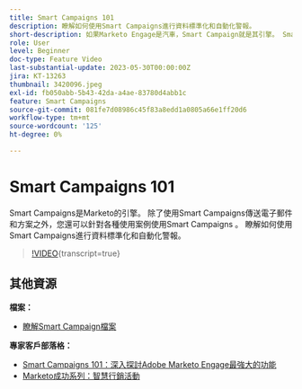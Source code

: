 ```yaml
---
title: Smart Campaigns 101
description: 瞭解如何使用Smart Campaigns進行資料標準化和自動化警報。
short-description: 如果Marketo Engage是汽車，Smart Campaign就是其引擎。 Smart Campaigns的功用超出您的想象，而且使用起來也相當容易。
role: User
level: Beginner
doc-type: Feature Video
last-substantial-update: 2023-05-30T00:00:00Z
jira: KT-13263
thumbnail: 3420096.jpeg
exl-id: fb050abb-5b43-42da-a4ae-83780d4abb1c
feature: Smart Campaigns
source-git-commit: 081fe7d08986c45f83a8edd1a0805a66e1ff20d6
workflow-type: tm+mt
source-wordcount: '125'
ht-degree: 0%

---
```


# Smart Campaigns 101

Smart Campaigns是Marketo的引擎。 除了使用Smart Campaigns傳送電子郵件和方案之外，您還可以針對各種使用案例使用Smart Campaigns 。 瞭解如何使用Smart Campaigns進行資料標準化和自動化警報。

>[!VIDEO](https://video.tv.adobe.com/v/3420096/?quality=12&learn=on){transcript=true}


## 其他資源

**檔案：**

* [瞭解Smart Campaign檔案](https://experienceleague.adobe.com/docs/marketo/using/product-docs/core-marketo-concepts/smart-campaigns/understanding-smart-campaigns.html?lang=en)

**專家客戶部落格：**

* [Smart Campaigns 101：深入探討Adobe Marketo Engage最強大的功能](https://nation.marketo.com/t5/product-blogs/smart-campaigns-101-a-deep-dive-into-adobe-marketo-engage-s-most/ba-p/313385#M1838)
* [Marketo成功系列：智慧行銷活動](https://nation.marketo.com/t5/product-blogs/marketo-success-series-smart-campaigns/ba-p/306961)
